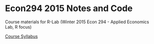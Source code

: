 # Econ294 2015 Notes and Code


Course materials for R-Lab (Winter 2015 Econ 294 - Applied Economics Lab, R focus)

[Course Syllabus](/Syllabus/econ294_syllabus.html)